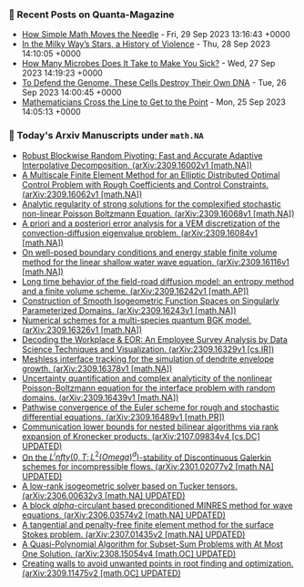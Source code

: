 ### 📝 Recent Posts on Quanta-Magazine
<!-- quanta starts -->
* <a href="https://www.quantamagazine.org/how-simple-math-moves-the-needle-20230929/">How Simple Math Moves the Needle</a> - Fri, 29 Sep 2023 13:16:43 +0000
* <a href="https://www.quantamagazine.org/in-the-milky-ways-stars-a-history-of-violence-20230928/">In the Milky Way’s Stars, a History of Violence</a> - Thu, 28 Sep 2023 14:10:05 +0000
* <a href="https://www.quantamagazine.org/how-many-microbes-does-it-take-to-make-you-sick-20230927/">How Many Microbes Does It Take to Make You Sick?</a> - Wed, 27 Sep 2023 14:19:23 +0000
* <a href="https://www.quantamagazine.org/to-defend-the-genome-these-cells-destroy-their-own-dna-20230926/">To Defend the Genome, These Cells Destroy Their Own DNA</a> - Tue, 26 Sep 2023 14:00:45 +0000
* <a href="https://www.quantamagazine.org/mathematicians-cross-the-line-to-get-to-the-point-20230925/">Mathematicians Cross the Line to Get to the Point</a> - Mon, 25 Sep 2023 14:05:13 +0000
<!-- quanta ends -->
### 📝 Today's Arxiv Manuscripts under ``math.NA``
<!-- arxiv-math-na starts -->
* <a href="http://arxiv.org/abs/2309.16002">Robust Blockwise Random Pivoting: Fast and Accurate Adaptive Interpolative Decomposition. (arXiv:2309.16002v1 [math.NA])</a>
* <a href="http://arxiv.org/abs/2309.16062">A Multiscale Finite Element Method for an Elliptic Distributed Optimal Control Problem with Rough Coefficients and Control Constraints. (arXiv:2309.16062v1 [math.NA])</a>
* <a href="http://arxiv.org/abs/2309.16068">Analytic regularity of strong solutions for the complexified stochastic non-linear Poisson Boltzmann Equation. (arXiv:2309.16068v1 [math.NA])</a>
* <a href="http://arxiv.org/abs/2309.16084">A priori and a posteriori error analysis for a VEM discretization of the convection-diffusion eigenvalue problem. (arXiv:2309.16084v1 [math.NA])</a>
* <a href="http://arxiv.org/abs/2309.16116">On well-posed boundary conditions and energy stable finite volume method for the linear shallow water wave equation. (arXiv:2309.16116v1 [math.NA])</a>
* <a href="http://arxiv.org/abs/2309.16242">Long time behavior of the field-road diffusion model: an entropy method and a finite volume scheme. (arXiv:2309.16242v1 [math.AP])</a>
* <a href="http://arxiv.org/abs/2309.16243">Construction of Smooth Isogeometric Function Spaces on Singularly Parameterized Domains. (arXiv:2309.16243v1 [math.NA])</a>
* <a href="http://arxiv.org/abs/2309.16326">Numerical schemes for a multi-species quantum BGK model. (arXiv:2309.16326v1 [math.NA])</a>
* <a href="http://arxiv.org/abs/2309.16329">Decoding the Workplace & EOR: An Employee Survey Analysis by Data Science Techniques and Visualization. (arXiv:2309.16329v1 [cs.IR])</a>
* <a href="http://arxiv.org/abs/2309.16378">Meshless interface tracking for the simulation of dendrite envelope growth. (arXiv:2309.16378v1 [math.NA])</a>
* <a href="http://arxiv.org/abs/2309.16439">Uncertainty quantification and complex analyticity of the nonlinear Poisson-Boltzmann equation for the interface problem with random domains. (arXiv:2309.16439v1 [math.NA])</a>
* <a href="http://arxiv.org/abs/2309.16489">Pathwise convergence of the Euler scheme for rough and stochastic differential equations. (arXiv:2309.16489v1 [math.PR])</a>
* <a href="http://arxiv.org/abs/2107.09834">Communication lower bounds for nested bilinear algorithms via rank expansion of Kronecker products. (arXiv:2107.09834v4 [cs.DC] UPDATED)</a>
* <a href="http://arxiv.org/abs/2301.02077">On the $L^infty(0,T;L^2(Omega)^d)$-stability of Discontinuous Galerkin schemes for incompressible flows. (arXiv:2301.02077v2 [math.NA] UPDATED)</a>
* <a href="http://arxiv.org/abs/2306.00632">A low-rank isogeometric solver based on Tucker tensors. (arXiv:2306.00632v3 [math.NA] UPDATED)</a>
* <a href="http://arxiv.org/abs/2306.03574">A block $alpha$-circulant based preconditioned MINRES method for wave equations. (arXiv:2306.03574v2 [math.NA] UPDATED)</a>
* <a href="http://arxiv.org/abs/2307.01435">A tangential and penalty-free finite element method for the surface Stokes problem. (arXiv:2307.01435v2 [math.NA] UPDATED)</a>
* <a href="http://arxiv.org/abs/2308.15054">A Quasi-Polynomial Algorithm for Subset-Sum Problems with At Most One Solution. (arXiv:2308.15054v4 [math.OC] UPDATED)</a>
* <a href="http://arxiv.org/abs/2309.11475">Creating walls to avoid unwanted points in root finding and optimization. (arXiv:2309.11475v2 [math.OC] UPDATED)</a>
<!-- arxiv-math-na ends -->
